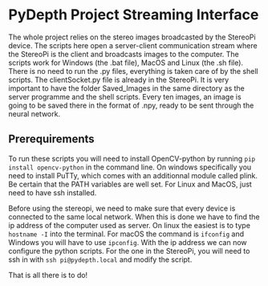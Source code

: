 # PyDepth Project Streaming Interface
The whole project relies on the stereo images broadcasted by the StereoPi device. The scripts here open a server-client communication stream where the StereoPi is the client and broadcasts images to the computer.
The scripts work for Windows (the .bat file), MacOS and Linux (the .sh file). There is no need to run the .py files, everything is taken care of by the shell scripts. The clientSocket.py file is already in the StereoPi.
It is very important to have the folder Saved_Images in the same directory as the server programme and the shell scripts. Every ten images, an image is going to be saved there in the format of .npy, ready to be sent through the neural network.

## Prerequirements
To run these scripts you will need to install OpenCV-python by running ```pip install opencv-python``` in the command line. 
On windows specifically you need to install PuTTy, which comes with an additionnal module called plink. Be certain that the PATH variables are well set.
For Linux and MacOS, just need to have ssh installed.

Before using the stereopi, we need to make sure that every device is connected to the same local network. When this is done we have to find the ip address of the computer used as server. On linux the easiest is to type ```hostname -I``` into the terminal. For macOS the command is ```ifconfig``` and Windows you will have to use ```ipconfig```. With the ip address we can now configure the python scripts.
For the one in the StereoPi, you will need to ssh in with ```ssh pi@pydepth.local``` and modify the script.

That is all there is to do!
